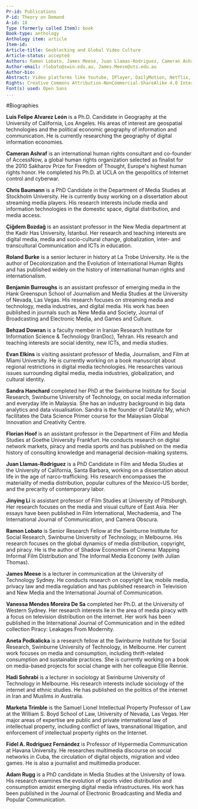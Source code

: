 ```yaml
---
Pr-id: Publications
P-id: Theory on Demand
A-id: 18
Type (formerly called Item): book 
Book-type: anthology
Anthology item: article
Item-id: 
Article-title: Geoblocking and Global Video Culture
Article-status: accepted
Authors: Ramon Lobato, James Meese, Juan Llamas-Rodriguez, Cameran Ashraf, Marketa Trimble, Adam Rugg, Florian Hoof, Roland Burke, Jinying Li, Çiğdem Bozdağ, Chris Baumann, Aneta Podkalicka, Chris Baumann, Sandra Hanchard, Vanessa Mendes Moreira de Sa, Hadi Sohrabi, Fidel Alejandro Rodriguez, Evan Elkins.
Author-email: rlobato@swin.edu.au, James.Meese@uts.edu.au
Author-bio:
Abstract: Video platforms like Youtube, IPlayer, DailyMotion, Netflix, Periscope and Youku use geoblocking to filter international audiences. Geoblocking and Global Video Culture examines the geography of video streaming across different cultures. Studying the linkages between various blocking and circumvention practices and the tactics people use to get around them. The research decodes the approach to geoblocking in various countries like China, Iran, Malaysia, Turkey, Cuba, Brazil, USA, Sweden and Australia, by analyzing how different users negotiate geoblocking and internet filtering controls. This collection of essays offer a series of distinctive stories about this fast-changing and complex issue. Keywords:internet censorship, copyright, Institute of Network Cultures, video distribution, public sphere, proxy filtering, P2P file-sharing, territorialisation, geographies of control, surveillance, VPN, connectivity, anonymity, IP-address, digital infrastructure, USA, China, Sweden, Turkey, Australia, Malaysia, Brazil, Iran, Cuba, piracy, privacy, streaming aggregation platforms, mobile video culture, authorized and unauthorized channels, site-blocking, circumvention practices 
Rights: Creative Commons Attribution-NonCommercial-ShareAlike 4.0 International (CC-BY-NC-SA 4.0)
Font(s) used: Open Sans
...
```



#Biographies**Luis Felipe Alvarez León** is a Ph.D. Candidate in Geography at the University of California, Los Angeles. His areas of interest are geospatial technologies and the political economic geography of information and communication. He is currently researching the geography of digital information economies. **Cameran Ashraf** is an international human rights consultant and co-founder of AccessNow, a global human rights organization selected as finalist for the 2010 Sakharov Prize for Freedom of Thought, Europe's highest human rights honor. He completed his Ph.D. at UCLA on the geopolitics of Internet control and cyberwar.**Chris Baumann** is a PhD Candidate in the Department of Media Studies at Stockholm University. He is currently busy working on a dissertation about streaming media players. His research interests include media and information technologies in the domestic space, digital distribution, and media access.**Çiğdem Bozdağ** is an assistant professor in the New Media department at the Kadir Has University, İstanbul. Her research and teaching interests are digital media, media and socio-cultural change, globalization, inter- and transcultural Communication and ICTs in education.**Roland Burke** is a senior lecturer in history at La Trobe University.  He is the author of Decolonization and the Evolution of International Human Rights and has published widely on the history of international human rights and internationalism.  **Benjamin Burroughs** is an assistant professor of emerging media in the Hank Greenspun School of Journalism and Media Studies at the University of Nevada, Las Vegas. His research focuses on streaming media and technology, media industries, and digital media. His work has been published in journals such as New Media and Society, Journal of Broadcasting and Electronic Media, and Games and Culture.**Behzad Dowran** is a faculty member in Iranian Research Institute for Information Science & Technology (IranDoc), Tehran. His research and teaching interests are social identity, new ICTs, and media studies. **Evan Elkins** is visiting assistant professor of Media, Journalism, and Film at Miami University. He is currently working on a book manuscript about regional restrictions in digital media technologies. He researches various issues surrounding digital media, media industries, globalization, and cultural identity.**Sandra Hanchard** completed her PhD at the Swinburne Institute for Social Research, Swinburne University of Technology, on social media information and everyday life in Malaysia. She has an industry background in big data analytics and data visualisation. Sandra is the founder of DataViz My, which facilitates the Data Science Primer course for the Malaysian Global Innovation and Creativity Centre.**Florian Hoof** is an assistant professor in the Department of Film and Media Studies at Goethe University Frankfurt. He conducts research on digital network markets, piracy and media sports and has published on the media history of consulting knowledge and managerial decision-making systems.**Juan Llamas-Rodriguez** is a PhD Candidate in Film and Media Studies at the University of California, Santa Barbara, working on a dissertation about life in the age of narco-trafficking. His research encompasses the materiality of media distribution, popular cultures of the Mexico-US border, and the precarity of contemporary labor.**Jinying Li** is assistant professor of Film Studies at University of Pittsburgh. Her research focuses on the media and visual culture of East Asia. Her essays have been published in Film International, Mechademia, and The International Journal of Communication, and Camera Obscura. **Ramon Lobato** is Senior Research Fellow at the Swinburne Institute for Social Research, Swinburne University of Technology, in Melbourne. His research focuses on the global dynamics of media distribution, copyright, and piracy. He is the author of Shadow Economies of Cinema: Mapping Informal Film Distribution and The Informal Media Economy (with Julian Thomas).**James Meese** is a lecturer in communication at the University of Technology Sydney. He conducts research on copyright law, mobile media, privacy law and media regulation and has published research in Television and New Media and the International Journal of Communication. **Vanessa Mendes Moreira De Sa** completed her Ph.D. at the University of Western Sydney. Her research interests lie in the area of media piracy with a focus on television distribution on the internet. Her work has been published in the International Journal of Communication and in the edited collection Piracy: Leakages From Modernity.**Aneta Podkalicka** is a research fellow at the Swinburne Institute for Social Research, Swinburne University of Technology, in Melbourne. Her current work focuses on media and consumption, including thrift-related consumption and sustainable practices. She is currently working on a book on media-based projects for social change with her colleague Ellie Rennie.**Hadi Sohrabi** is a lecturer in sociology at Swinburne University of Technology in Melbourne. His research interests include sociology of the internet and ethnic studies. He has published on the politics of the internet in Iran and Muslims in Australia. **Marketa Trimble** is the Samuel Lionel Intellectual Property Professor of Law at the William S. Boyd School of Law, University of Nevada, Las Vegas. Her major areas of expertise are public and private international law of intellectual property, including conflict of laws, transnational litigation, and enforcement of intellectual property rights on the Internet. **Fidel A. Rodríguez Fernández** is Professor of Hypermedia Communication at Havana University. He researches multimedia discourse on social networks in Cuba, the circulation of digital objects, migration and video games. He is also a journalist and multimedia producer.**Adam Rugg** is a PhD candidate in Media Studies at the University of Iowa. His research examines the evolution of sports video distribution and consumption amidst emerging digital media infrastructures. His work has been published in the Journal of Electronic Broadcasting and Media and Popular Communication. 